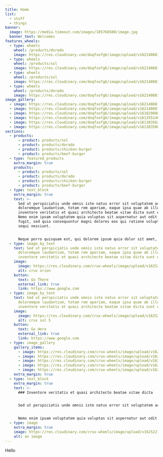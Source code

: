 ```yaml
---
title: Home
list:
  - stuff
  - things
banner:
  image: https://media.timeout.com/images/105768580/image.jpg
  banner_text: Welcomes
features_wheels:
  - type: wheels
    wheel: /products/dorado
    image: https://res.cloudinary.com/doqfxofg6/image/upload/v1621408811/doradohome_el333k.jpg
  - type: wheels
    wheel: /products/sol
    image: https://res.cloudinary.com/doqfxofg6/image/upload/v1621408811/solhome_vozgfh.jpg
  - type: wheels
    wheel: /products/sol
    image: https://res.cloudinary.com/doqfxofg6/image/upload/v1621408811/doradohome_el333k.jpg
  - type: wheels
    wheel: /products/dorado
    image: https://res.cloudinary.com/doqfxofg6/image/upload/v1621408811/solhome_vozgfh.jpg
image_gallery:
  - image: https://res.cloudinary.com/doqfxofg6/image/upload/v1621408811/doradohome_el333k.jpg
  - image: https://res.cloudinary.com/doqfxofg6/image/upload/v1621408811/solhome_vozgfh.jpg
  - image: https://res.cloudinary.com/doqfxofg6/image/upload/v1618298884/pexels-tobias-bj%C3%B8rkli-2387966_1_hdtbjr.jpg
  - image: https://res.cloudinary.com/doqfxofg6/image/upload/v1613551461/pexels-quang-nguyen-vinh-2166711_unxg3w.jpg
  - image: https://res.cloudinary.com/doqfxofg6/image/upload/v1613035620/IMG_9711_cs3amr.jpg
  - image: https://res.cloudinary.com/doqfxofg6/image/upload/v1613035083/sample.jpg
sections:
  - products:
      - product: products/sol
      - product: products/dorado
      - product: products/chicken-burger
      - product: products/beef-burger
  - type: featured_products
    extra_margin: true
    products:
      - product: products/sol
      - product: products/dorado
      - product: products/chicken-burger
      - product: products/beef-burger
  - type: text_block
    extra_margin: true
    text: >-
      Sed ut perspiciatis unde omnis iste natus error sit voluptatem accusantium
      doloremque laudantium, totam rem aperiam, eaque ipsa quae ab illo
      inventore veritatis et quasi architecto beatae vitae dicta sunt explicabo.
      Nemo enim ipsam voluptatem quia voluptas sit aspernatur aut odit aut
      fugit, sed quia consequuntur magni dolores eos qui ratione voluptatem
      sequi nesciunt. 


      Neque porro quisquam est, qui dolorem ipsum quia dolor sit amet, consectetur, adipisci velit, sed quia non numquam eius modi tempora incidunt ut labore et dolore magnam aliquam quaerat voluptatem. Ut enim ad minima veniam, quis nostrum exercitationem ullam corporis suscipit laboriosam, nisi ut aliquid ex ea commodi consequatur? Quis autem vel eum iure reprehenderit qui in ea voluptate velit esse quam nihil molestiae consequatur, vel illum qui dolorem eum fugiat quo voluptas nulla pariatur?
  - type: image_by_text
    text: Sed ut perspiciatis unde omnis iste natus error sit voluptatem accusantium
      doloremque laudantium, totam rem aperiam, eaque ipsa quae ab illo
      inventore veritatis et quasi architecto beatae vitae dicta sunt explicabo.
    image:
      image: https://res.cloudinary.com/crux-wheels/image/upload/v1625221944/samples/food/pot-mussels.jpg
      alt: crux orion
    button:
      text: Go There
      external_link: true
      link: https://www.google.com
  - type: image_by_text
    text: Sed ut perspiciatis unde omnis iste natus error sit voluptatem accusantium
      doloremque laudantium, totam rem aperiam, eaque ipsa quae ab illo
      inventore veritatis et quasi architecto beatae vitae dicta sunt explicabo.
    image:
      image: https://res.cloudinary.com/crux-wheels/image/upload/v1625221944/samples/food/fish-vegetables.jpg
      alt: crux sol 5
    button:
      text: Go Here
      external_link: true
      link: https://www.google.com
  - type: image_gallery
    gallery_items:
      - image: https://res.cloudinary.com/crux-wheels/image/upload/v1625221952/samples/cloudinary-group.jpg
      - image: https://res.cloudinary.com/crux-wheels/image/upload/v1625221946/samples/bike.jpg
      - image: https://res.cloudinary.com/crux-wheels/image/upload/v1625647738/standard%20wheel%20renders/Wheels_standard_render_environment.113_dyqjyv.jpg
      - image: https://res.cloudinary.com/crux-wheels/image/upload/v1625221951/samples/imagecon-group.jpg
      - image: https://res.cloudinary.com/crux-wheels/image/upload/v1625221944/samples/sheep.jpg
    extra_margin: true
  - type: text_block
    extra_margin: true
    text: >-
      ### Inventore veritatis et quasi architecto beatae vitae dicta


      Sed ut perspiciatis unde omnis iste natus error sit voluptatem accusantium doloremque laudantium, totam rem aperiam, eaque ipsa quae ab illo inventore veritatis et quasi architecto beatae vitae dicta sunt explicabo. 


      Nemo enim ipsam voluptatem quia voluptas sit aspernatur aut odit aut fugit, sed quia consequuntur magni dolores eos qui ratione voluptatem sequi nesciunt. Neque porro quisquam est, qui dolorem ipsum quia dolor sit amet, consectetur, adipisci velit, sed quia non numquam eius modi tempora incidunt ut labore et dolore magnam aliquam quaerat voluptatem. Ut enim ad minima veniam, quis nostrum exercitationem ullam corporis suscipit laboriosam, nisi ut aliquid ex ea commodi consequatur? Quis autem vel eum iure reprehenderit qui in ea voluptate velit esse quam nihil molestiae consequatur, vel illum qui dolorem eum fugiat quo voluptas nulla pariatur?
  - type: image
    extra_margin: true
    image: https://res.cloudinary.com/crux-wheels/image/upload/v1625221952/samples/cloudinary-group.jpg
    alt: an image
---
```

Hello